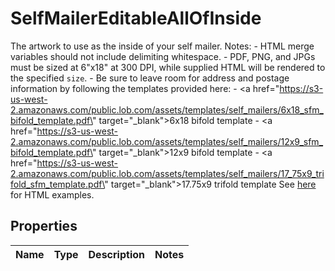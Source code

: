 

# SelfMailerEditableAllOfInside

The artwork to use as the inside of your self mailer.  Notes: - HTML merge variables should not include delimiting whitespace. - PDF, PNG, and JPGs must be sized at 6\"x18\" at 300 DPI, while supplied HTML will be rendered to the specified `size`. - Be sure to leave room for address and postage information by following the templates provided here:   - <a href=\"https://s3-us-west-2.amazonaws.com/public.lob.com/assets/templates/self_mailers/6x18_sfm_bifold_template.pdf\" target=\"_blank\">6x18 bifold template</a>   - <a href=\"https://s3-us-west-2.amazonaws.com/public.lob.com/assets/templates/self_mailers/12x9_sfm_bifold_template.pdf\" target=\"_blank\">12x9 bifold template</a>   - <a href=\"https://s3-us-west-2.amazonaws.com/public.lob.com/assets/templates/self_mailers/17_75x9_trifold_sfm_template.pdf\" target=\"_blank\">17.75x9 trifold template</a>   See [here](#section/HTML-Examples) for HTML examples. 

## Properties

| Name | Type | Description | Notes |
|------------ | ------------- | ------------- | -------------|



